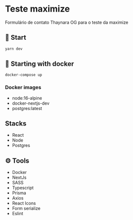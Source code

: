 <div aligmn="center">
  <h1>Teste maximize</h1>
</div>
Formulário de contato Thaynara OG para o teste da maximize

## 🏁 Start
```bash
yarn dev
```

## 🐳 Starting with docker
```bash
docker-compose up
```

### Docker images
- node:16-alpine
- docker-nextjs-dev
- postgres:latest

## Stacks
- React
- Node
- Postgres

## ⚙️ Tools
- Docker
- NextJs
- SASS
- Typescript
- Prisma
- Axios
- React Icons
- Form serialize
- Eslint